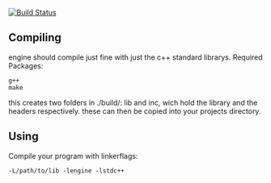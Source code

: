 [![Build Status](https://travis-ci.org/kompetenzbolzen/engine.svg?branch=master)](https://travis-ci.org/kompetenzbolzen/engine)

## Compiling

engine should compile just fine with just the c++ standard librarys.
Required Packages:

    g++
    make

this creates two folders in ./build/: lib and inc, wich hold the library and the headers respectively. these can then be copied into your projects directory.

## Using

Compile your program with linkerflags:

    -L/path/to/lib -lengine -lstdc++
